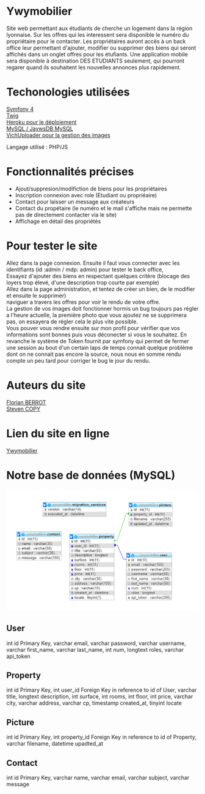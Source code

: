 # Ywymobilier

Site web permettant aux étudiants de cherche un logement dans la région lyonnaise. Sur les offres qui les interessent sera disponible le numéro du propriétaire pour le contacter.
Les propriétaires auront accès à un back office leur permettant d'ajouter, modifier ou supprimer des biens qui seront affichés dans un onglet offres pour les étufiants.
Une application mobile sera disponible à destination DES ETUDIANTS seulement, qui pourront regarer quand ils souhaitent les nouvelles annonces plus rapidement.

# Techonologies utilisées

[Symfony 4](https://symfony.com/)  
[Twig](https://twig.symfony.com/)  
[Heroku pour le déploiement](https://dashboard.heroku.com/)  
[MySQL / JaywsDB MySQL](https://www.jawsdb.com/)  
[VichUploader pour la gestion des images](https://github.com/dustin10/VichUploaderBundle/tree/master/docs)

Langage utilisé : PHP/JS

# Fonctionnalités précises 

- Ajout/suppresion/modifiction de biens pour les propriétaires  
- Inscription connexion avec role (Etudiant ou propriéaire)  
- Contact pour laisser un message aux créateurs  
- Contact du propétaire (le numéro et le mail s'affiche mais ne permette pas de directement contacter via le site)  
- Affichage en détail des propriétés

# Pour tester le site

Allez dans la page connexion. 
Ensuite il faut vous connecter avec les identifiants (id :admin / mdp: admin) pour tester le back office,  
Essayez d'ajouter des biens en respectant quelques critère (blocage des loyers trop élevé, d'une description trop courte par exemple)  
Allez dans la page administration, et tentez de créer un bien, de le modifier et ensuite le supprimer)  
naviguer a travers les offres pour voir le rendu de votre offre.  
La gestion de vos images doit fonctionner hormis un bug toujours pas régler a l'heure actuelle, la première photo que vous ajoutez ne se supprimera pas, on essayera de régler cela le plus vite possible.  
Vous pouver vous rendre ensuite sur mon profil pour vérifier que vos informations sont bonnes puis vous déconecter si vous le souhaitez.  En revanche le système de Token fournit par symfony qui permet de fermer une session au  bout d'un certain laps de temps connait quelque problème dont on ne connait pas encore la source, nous nous en somme rendu compte un peu tard pour corriger le bug le jour du rendu.

# Auteurs du site 

[Florian BERROT](https://github.com/Flours06)  
[Steven COPY](https://github.com/theejkb)

# Lien du site en ligne

[Ywymobilier](http://ywymobilier.herokuapp.com/)

# Notre base de données (MySQL)


<img src="BDD.PNG" alt="Base de donnée" width="600"/>  


## User  
int id Primary Key, varchar email, varchar password, varchar username, varchar first_name, varchar last_name, int num, longtext roles, varchar api_token 

## Property  
int id Primary Key, int user_id Foreign Key in reference to id of User, varchar title, longtext description, int surface, int rooms, int floor, int price, varchar city, varchar address, varchar cp, timestamp created_at, tinyint locate  
  
## Picture  
int id Primary Key, int property_id Foreign Key in reference to id of Property, varchar filename, datetime upadted_at     

## Contact   
int id Primary Key, varchar name, varchar email, varchar subject, varchar message


